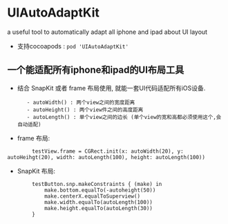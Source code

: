 # UIAutoAdaptKit
a useful tool to automatically adapt all iphone and ipad about UI layout

- 支持cocoapods :  ` pod 'UIAutoAdaptKit' `


## 一个能适配所有iphone和ipad的UI布局工具

- 结合 SnapKit 或者 frame 布局使用, 就能一套UI代码适配所有iOS设备.

         - autoWidth() : 两个view之间的宽度距离
         - autoHeight() : 两个view件之间的高度距离
         - autoLength() : 单个view之间的边长 (单个view的宽和高都必须使用这个,会自动适配)

- frame 布局:
```
        testView.frame = CGRect.init(x: autoWidth(20), y: autoHeihgt(20), width: autoLength(100), height: autoLength(100))
```

- SnapKit 布局: 

```
        testButton.snp.makeConstraints { (make) in
            make.bottom.equalTo(-autoheight(50))
            make.centerX.equalToSuperview()
            make.width.equalTo(autoLength(100))
            make.height.equalTo(autoLength(30))
        }
```

